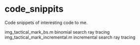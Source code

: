 # code_snippits
Code snippets of interesting code to me.


img_tactical_mark_bs.m
  binomial search ray tracing
img_tactical_mark_incremental.m
  incremental search ray tracing
